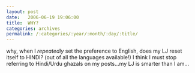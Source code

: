 ```yaml
---
layout: post
date:	2006-06-19 19:06:00
title:  WHY?
categories: archives
permalink: /:categories/:year/:month/:day/:title/
---
```

why, when I *repeatedly* set the preference to English, does my LJ reset itself to HINDI? (out of all the languages available!) I think I must stop referring to Hindi/Urdu ghazals on my posts...my LJ is smarter than I am...

